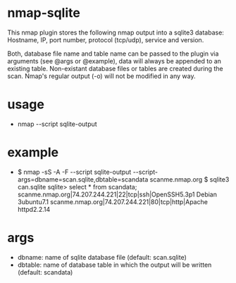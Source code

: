 nmap-sqlite
===========

This nmap plugin stores the following nmap output into a sqlite3 database: Hostname, IP, port number, protocol (tcp/udp), service and version.

Both, database file name and table name can be passed to the plugin via arguments (see @args or @example), data will always be appended to an existing table. Non-existant database files or tables are created during the scan. Nmap's regular output (-o) will not be modified in any way.


usage 
=====
* nmap --script sqlite-output <target>

example
=======
* $ nmap -sS -A -F --script sqlite-output --script-args=dbname=scan.sqlite,dbtable=scandata scanme.nmap.org
  $ sqlite3 can.sqlite
  sqlite> select * from scandata;
  scanme.nmap.org|74.207.244.221|22|tcp|ssh|OpenSSH5.3p1 Debian 3ubuntu7.1
  scanme.nmap.org|74.207.244.221|80|tcp|http|Apache httpd2.2.14

args
=====
* dbname:  name of sqlite database file (default: scan.sqlite)
* dbtable: name of database table in which the output will be written (default: scandata)
